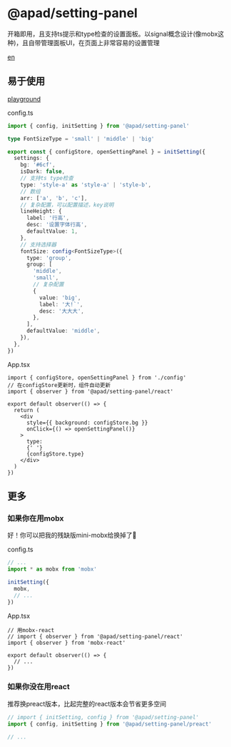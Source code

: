 # @apad/setting-panel
开箱即用，且支持ts提示和type检查的设置面板。以signal概念设计(像mobx这种)，且自带管理面板UI，在页面上非常容易的设置管理

[en](./readme.md)

## 易于使用
[playground](https://playcode.io/1680353)

config.ts
```ts
import { config, initSetting } from '@apad/setting-panel'

type FontSizeType = 'small' | 'middle' | 'big'

export const { configStore, openSettingPanel } = initSetting({
  settings: {
    bg: '#6cf',
    isDark: false,
    // 支持ts type检查
    type: 'style-a' as 'style-a' | 'style-b',
    // 数组
    arr: ['a', 'b', 'c'],
    // 复杂配置，可以配置描述，key说明
    lineHeight: {
      label: '行高',
      desc: '设置字体行高',
      defaultValue: 1,
    },
    // 支持选择器
    fontSize: config<FontSizeType>({
      type: 'group',
      group: [
        'middle',
        'small',
        // 复杂配置
        {
          value: 'big',
          label: '大!`',
          desc: '大大大',
        },
      ],
      defaultValue: 'middle',
    }),
  },
})
```
App.tsx
```tsx
import { configStore, openSettingPanel } from './config'
// 在configStore更新时，组件自动更新
import { observer } from '@apad/setting-panel/react'

export default observer(() => {
  return (
    <div
      style={{ background: configStore.bg }}
      onClick={() => openSettingPanel()}
    >
      type:
      {' '}
      {configStore.type}
    </div>
  )
})
```

## 更多
### 如果你在用mobx
好！你可以把我的残缺版mini-mobx给换掉了🤣

config.ts
```ts
// ...
import * as mobx from 'mobx'

initSetting({
  mobx,
  // ...
})
```
App.tsx
```tsx
// 用mobx-react
// import { observer } from '@apad/setting-panel/react'
import { observer } from 'mobx-react'

export default observer(() => {
  // ...
})
```
### 如果你没在用react
推荐换preact版本，比起完整的react版本会节省更多空间
```ts
// import { initSetting, config } from '@apad/setting-panel'
import { config, initSetting } from '@apad/setting-panel/preact'

// ...
```
